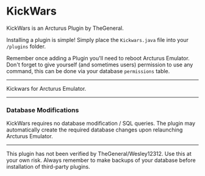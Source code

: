 # KickWars

KickWars is an Arcturus Plugin by TheGeneral.

Installing a plugin is simple! Simply place the `Kickwars.java` file into your `/plugins` folder.

Remember once adding a Plugin you'll need to reboot Arcturus Emulator. Don't forget to give yourself (and sometimes users) permission to use any command, this can be done via your database `permissions` table.

---

Kickwars for Arcturus Emulator.


---

### Database Modifications

KickWars requires no database modification / SQL queries. The plugin may automatically create the required database changes upon relaunching Arcturus Emulator.

---

This plugin has not been verified by TheGeneral/Wesley12312. Use this at your own risk. Always remember to make backups of your database before installation of third-party plugins.
